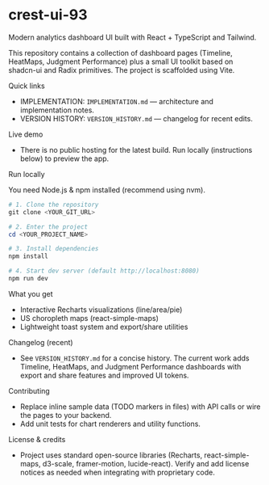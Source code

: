 
# crest-ui-93

Modern analytics dashboard UI built with React + TypeScript and Tailwind.

This repository contains a collection of dashboard pages (Timeline, HeatMaps,
Judgment Performance) plus a small UI toolkit based on shadcn-ui and Radix
primitives. The project is scaffolded using Vite.

Quick links
 - IMPLEMENTATION: `IMPLEMENTATION.md` — architecture and implementation notes.
 - VERSION HISTORY: `VERSION_HISTORY.md` — changelog for recent edits.

Live demo
 - There is no public hosting for the latest build. Run locally (instructions
	 below) to preview the app.

Run locally

You need Node.js & npm installed (recommend using nvm).

```powershell
# 1. Clone the repository
git clone <YOUR_GIT_URL>

# 2. Enter the project
cd <YOUR_PROJECT_NAME>

# 3. Install dependencies
npm install

# 4. Start dev server (default http://localhost:8080)
npm run dev
```

What you get
 - Interactive Recharts visualizations (line/area/pie)
 - US choropleth maps (react-simple-maps)
 - Lightweight toast system and export/share utilities

Changelog (recent)
 - See `VERSION_HISTORY.md` for a concise history. The current work adds
	 Timeline, HeatMaps, and Judgment Performance dashboards with export and
	 share features and improved UI tokens.

Contributing
 - Replace inline sample data (TODO markers in files) with API calls or
	 wire the pages to your backend.
 - Add unit tests for chart renderers and utility functions.

License & credits
 - Project uses standard open-source libraries (Recharts, react-simple-maps,
	 d3-scale, framer-motion, lucide-react). Verify and add license notices as
	 needed when integrating with proprietary code.

